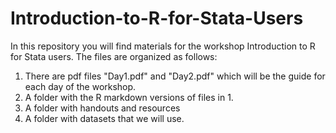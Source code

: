 # Introduction-to-R-for-Stata-Users

In this repository you will find materials for the workshop Introduction to R for Stata users.
The files are organized as follows: 
1. There are pdf files "Day1.pdf" and "Day2.pdf" which will be the guide for each day of the workshop.
2. A folder with the R markdown versions of files in 1. 
2. A folder with handouts and resources
3. A folder with datasets that we will use. 

